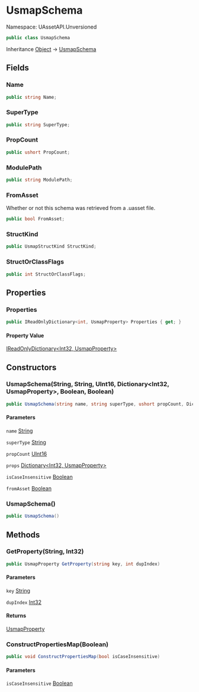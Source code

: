 # UsmapSchema

Namespace: UAssetAPI.Unversioned

```csharp
public class UsmapSchema
```

Inheritance [Object](https://docs.microsoft.com/en-us/dotnet/api/system.object) → [UsmapSchema](./uassetapi.unversioned.usmapschema.md)

## Fields

### **Name**

```csharp
public string Name;
```

### **SuperType**

```csharp
public string SuperType;
```

### **PropCount**

```csharp
public ushort PropCount;
```

### **ModulePath**

```csharp
public string ModulePath;
```

### **FromAsset**

Whether or not this schema was retrieved from a .uasset file.

```csharp
public bool FromAsset;
```

### **StructKind**

```csharp
public UsmapStructKind StructKind;
```

### **StructOrClassFlags**

```csharp
public int StructOrClassFlags;
```

## Properties

### **Properties**

```csharp
public IReadOnlyDictionary<int, UsmapProperty> Properties { get; }
```

#### Property Value

[IReadOnlyDictionary&lt;Int32, UsmapProperty&gt;](https://docs.microsoft.com/en-us/dotnet/api/system.collections.generic.ireadonlydictionary-2)<br>

## Constructors

### **UsmapSchema(String, String, UInt16, Dictionary&lt;Int32, UsmapProperty&gt;, Boolean, Boolean)**

```csharp
public UsmapSchema(string name, string superType, ushort propCount, Dictionary<int, UsmapProperty> props, bool isCaseInsensitive, bool fromAsset)
```

#### Parameters

`name` [String](https://docs.microsoft.com/en-us/dotnet/api/system.string)<br>

`superType` [String](https://docs.microsoft.com/en-us/dotnet/api/system.string)<br>

`propCount` [UInt16](https://docs.microsoft.com/en-us/dotnet/api/system.uint16)<br>

`props` [Dictionary&lt;Int32, UsmapProperty&gt;](https://docs.microsoft.com/en-us/dotnet/api/system.collections.generic.dictionary-2)<br>

`isCaseInsensitive` [Boolean](https://docs.microsoft.com/en-us/dotnet/api/system.boolean)<br>

`fromAsset` [Boolean](https://docs.microsoft.com/en-us/dotnet/api/system.boolean)<br>

### **UsmapSchema()**

```csharp
public UsmapSchema()
```

## Methods

### **GetProperty(String, Int32)**

```csharp
public UsmapProperty GetProperty(string key, int dupIndex)
```

#### Parameters

`key` [String](https://docs.microsoft.com/en-us/dotnet/api/system.string)<br>

`dupIndex` [Int32](https://docs.microsoft.com/en-us/dotnet/api/system.int32)<br>

#### Returns

[UsmapProperty](./uassetapi.unversioned.usmapproperty.md)<br>

### **ConstructPropertiesMap(Boolean)**

```csharp
public void ConstructPropertiesMap(bool isCaseInsensitive)
```

#### Parameters

`isCaseInsensitive` [Boolean](https://docs.microsoft.com/en-us/dotnet/api/system.boolean)<br>
